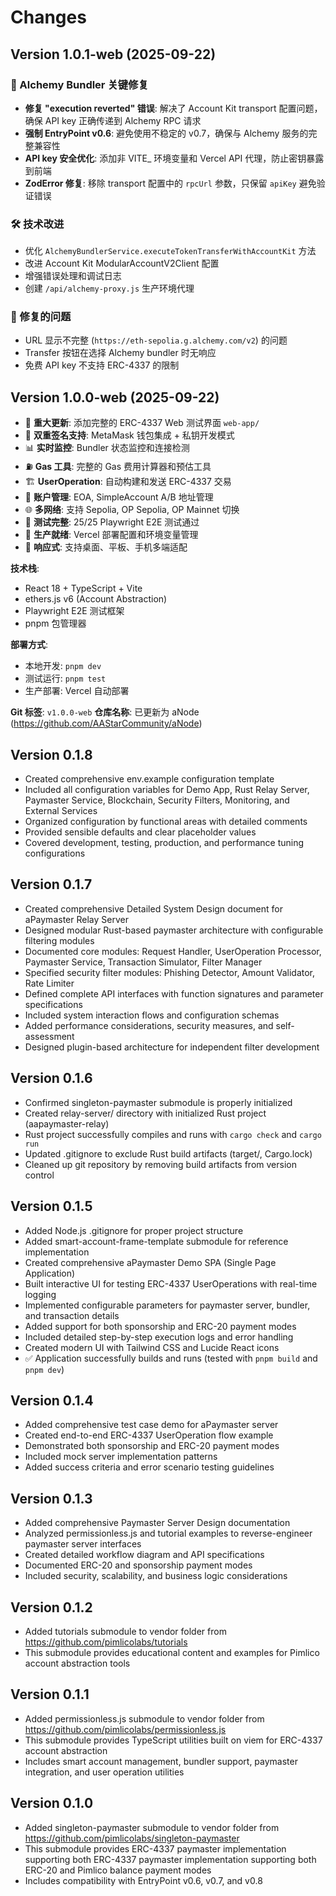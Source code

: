 # Changes

## Version 1.0.1-web (2025-09-22)

### 🔧 Alchemy Bundler 关键修复
- **修复 "execution reverted" 错误**: 解决了 Account Kit transport 配置问题，确保 API key 正确传递到 Alchemy RPC 请求
- **强制 EntryPoint v0.6**: 避免使用不稳定的 v0.7，确保与 Alchemy 服务的完整兼容性
- **API key 安全优化**: 添加非 VITE_ 环境变量和 Vercel API 代理，防止密钥暴露到前端
- **ZodError 修复**: 移除 transport 配置中的 `rpcUrl` 参数，只保留 `apiKey` 避免验证错误

### 🛠️ 技术改进
- 优化 `AlchemyBundlerService.executeTokenTransferWithAccountKit` 方法
- 改进 Account Kit ModularAccountV2Client 配置
- 增强错误处理和调试日志
- 创建 `/api/alchemy-proxy.js` 生产环境代理

### 📝 修复的问题
- URL 显示不完整 (`https://eth-sepolia.g.alchemy.com/v2`) 的问题
- Transfer 按钮在选择 Alchemy bundler 时无响应
- 免费 API key 不支持 ERC-4337 的限制

## Version 1.0.0-web (2025-09-22)

- 🎉 **重大更新**: 添加完整的 ERC-4337 Web 测试界面 `web-app/`
- 🔐 **双重签名支持**: MetaMask 钱包集成 + 私钥开发模式
- 📊 **实时监控**: Bundler 状态监控和连接检测
- ⛽ **Gas 工具**: 完整的 Gas 费用计算器和预估工具
- 🏗️ **UserOperation**: 自动构建和发送 ERC-4337 交易
- 👛 **账户管理**: EOA, SimpleAccount A/B 地址管理
- 🌐 **多网络**: 支持 Sepolia, OP Sepolia, OP Mainnet 切换
- 🧪 **测试完整**: 25/25 Playwright E2E 测试通过
- 🚀 **生产就绪**: Vercel 部署配置和环境变量管理
- 📱 **响应式**: 支持桌面、平板、手机多端适配

**技术栈**:
- React 18 + TypeScript + Vite
- ethers.js v6 (Account Abstraction)
- Playwright E2E 测试框架
- pnpm 包管理器

**部署方式**:
- 本地开发: `pnpm dev`
- 测试运行: `pnpm test`
- 生产部署: Vercel 自动部署

**Git 标签**: `v1.0.0-web`
**仓库名称**: 已更新为 aNode (https://github.com/AAStarCommunity/aNode)

## Version 0.1.8

- Created comprehensive env.example configuration template
- Included all configuration variables for Demo App, Rust Relay Server, Paymaster Service, Blockchain, Security Filters, Monitoring, and External Services
- Organized configuration by functional areas with detailed comments
- Provided sensible defaults and clear placeholder values
- Covered development, testing, production, and performance tuning configurations

## Version 0.1.7

- Created comprehensive Detailed System Design document for aPaymaster Relay Server
- Designed modular Rust-based paymaster architecture with configurable filtering modules
- Documented core modules: Request Handler, UserOperation Processor, Paymaster Service, Transaction Simulator, Filter Manager
- Specified security filter modules: Phishing Detector, Amount Validator, Rate Limiter
- Defined complete API interfaces with function signatures and parameter specifications
- Included system interaction flows and configuration schemas
- Added performance considerations, security measures, and self-assessment
- Designed plugin-based architecture for independent filter development

## Version 0.1.6

- Confirmed singleton-paymaster submodule is properly initialized
- Created relay-server/ directory with initialized Rust project (aapaymaster-relay)
- Rust project successfully compiles and runs with `cargo check` and `cargo run`
- Updated .gitignore to exclude Rust build artifacts (target/, Cargo.lock)
- Cleaned up git repository by removing build artifacts from version control

## Version 0.1.5

- Added Node.js .gitignore for proper project structure
- Added smart-account-frame-template submodule for reference implementation
- Created comprehensive aPaymaster Demo SPA (Single Page Application)
- Built interactive UI for testing ERC-4337 UserOperations with real-time logging
- Implemented configurable parameters for paymaster server, bundler, and transaction details
- Added support for both sponsorship and ERC-20 payment modes
- Included detailed step-by-step execution logs and error handling
- Created modern UI with Tailwind CSS and Lucide React icons
- ✅ Application successfully builds and runs (tested with `pnpm build` and `pnpm dev`)

## Version 0.1.4

- Added comprehensive test case demo for aPaymaster server
- Created end-to-end ERC-4337 UserOperation flow example
- Demonstrated both sponsorship and ERC-20 payment modes
- Included mock server implementation patterns
- Added success criteria and error scenario testing guidelines

## Version 0.1.3

- Added comprehensive Paymaster Server Design documentation
- Analyzed permissionless.js and tutorial examples to reverse-engineer paymaster server interfaces
- Created detailed workflow diagram and API specifications
- Documented ERC-20 and sponsorship payment modes
- Included security, scalability, and business logic considerations

## Version 0.1.2

- Added tutorials submodule to vendor folder from https://github.com/pimlicolabs/tutorials
- This submodule provides educational content and examples for Pimlico account abstraction tools

## Version 0.1.1

- Added permissionless.js submodule to vendor folder from https://github.com/pimlicolabs/permissionless.js
- This submodule provides TypeScript utilities built on viem for ERC-4337 account abstraction
- Includes smart account management, bundler support, paymaster integration, and user operation utilities

## Version 0.1.0

- Added singleton-paymaster submodule to vendor folder from https://github.com/pimlicolabs/singleton-paymaster
- This submodule provides ERC-4337 paymaster implementation supporting both ERC-4337 paymaster implementation supporting both ERC-20 and Pimlico balance payment modes
- Includes compatibility with EntryPoint v0.6, v0.7, and v0.8
